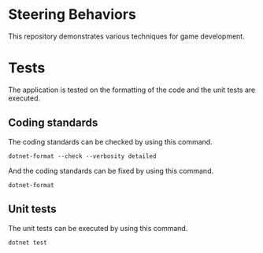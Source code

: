 # Steering Behaviors
This repository demonstrates various techniques for game development.

# Tests
The application is tested on the formatting of the code and the unit tests are executed.

## Coding standards
The coding standards can be checked by using this command.
```shell
dotnet-format --check --verbosity detailed
```

And the coding standards can be fixed by using this command.
```shell
dotnet-format
```

## Unit tests
The unit tests can be executed by using this command.
```shell
dotnet test
```
